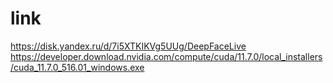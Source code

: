 # link
https://disk.yandex.ru/d/7i5XTKIKVg5UUg/DeepFaceLive
https://developer.download.nvidia.com/compute/cuda/11.7.0/local_installers/cuda_11.7.0_516.01_windows.exe
